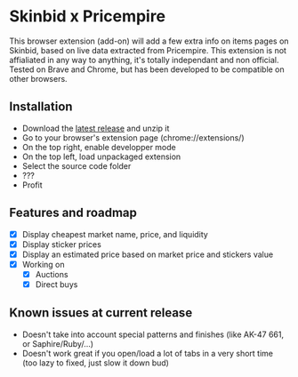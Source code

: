 # Skinbid x Pricempire

This browser extension (add-on) will add a few extra info on items pages on Skinbid, based on live data extracted from Pricempire.
This extension is not affialiated in any way to anything, it's totally independant and non official.
Tested on Brave and Chrome, but has been developed to be compatible on other browsers.

## Installation
- Download the [latest release](https://github.com/AlexMougenet/skinbid-x-pricempire/releases/latest) and unzip it
- Go to your browser's extension page (chrome://extensions/)
- On the top right, enable developper mode
- On the top left, load unpackaged extension
- Select the source code folder
- ???
- Profit

## Features and roadmap
- [x] Display cheapest market name, price, and liquidity
- [x] Display sticker prices
- [x] Display an estimated price based on market price and stickers value
- [x] Working on
  - [x] Auctions
  - [x] Direct buys

## Known issues at current release
- Doesn't take into account special patterns and finishes (like AK-47 661, or Saphire/Ruby/...)
- Doesn't work great if you open/load a lot of tabs in a very short time (too lazy to fixed, just slow it down bud)